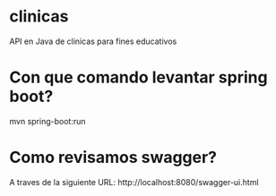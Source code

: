 # clinicas
API en Java de clinicas para fines educativos

# Con que comando levantar spring boot?

mvn spring-boot:run

# Como revisamos swagger?

A traves de la siguiente URL: http://localhost:8080/swagger-ui.html